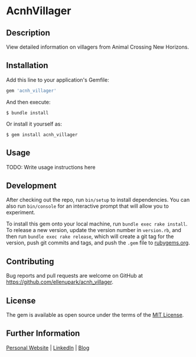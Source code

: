 # AcnhVillager

## Description
View detailed information on villagers from Animal Crossing New Horizons.

## Installation

Add this line to your application's Gemfile:

```ruby
gem 'acnh_villager'
```

And then execute:

    $ bundle install

Or install it yourself as:

    $ gem install acnh_villager

## Usage

TODO: Write usage instructions here

## Development

After checking out the repo, run `bin/setup` to install dependencies. You can also run `bin/console` for an interactive prompt that will allow you to experiment.

To install this gem onto your local machine, run `bundle exec rake install`. To release a new version, update the version number in `version.rb`, and then run `bundle exec rake release`, which will create a git tag for the version, push git commits and tags, and push the `.gem` file to [rubygems.org](https://rubygems.org).

## Contributing

Bug reports and pull requests are welcome on GitHub at https://github.com/ellenupark/acnh_villager.


## License

The gem is available as open source under the terms of the [MIT License](https://opensource.org/licenses/MIT).

## Further Information
[Personal Website](https://ellenupark.github.io) | [LinkedIn](http://www.linkedin.com/in/ellenupark) | [Blog](https://ellen-park.medium.com/)